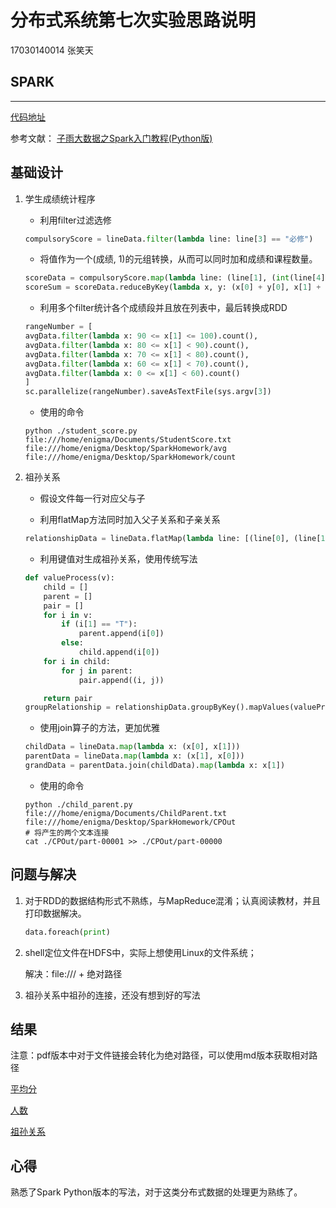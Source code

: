 # 分布式系统第七次实验思路说明

17030140014 张笑天

## SPARK

******

[代码地址](https://github.com/EnigmaZhang/DistributedSystemHomework/)

参考文献：
[子雨大数据之Spark入门教程(Python版)](http://dblab.xmu.edu.cn/blog/1709-2/)

## 基础设计

1. 学生成绩统计程序

    * 利用filter过滤选修
    
    ```python
    compulsoryScore = lineData.filter(lambda line: line[3] == "必修")
    ```

    * 将值作为一个(成绩, 1)的元组转换，从而可以同时加和成绩和课程数量。
    ```python
    scoreData = compulsoryScore.map(lambda line: (line[1], (int(line[4]), 1)))
    scoreSum = scoreData.reduceByKey(lambda x, y: (x[0] + y[0], x[1] + y[1]))
    ```

    * 利用多个filter统计各个成绩段并且放在列表中，最后转换成RDD
    ```python
    rangeNumber = [
    avgData.filter(lambda x: 90 <= x[1] <= 100).count(),
    avgData.filter(lambda x: 80 <= x[1] < 90).count(),
    avgData.filter(lambda x: 70 <= x[1] < 80).count(),
    avgData.filter(lambda x: 60 <= x[1] < 70).count(),
    avgData.filter(lambda x: 0 <= x[1] < 60).count()
    ]
    sc.parallelize(rangeNumber).saveAsTextFile(sys.argv[3])
    ```

    * 使用的命令
    ```shell
    python ./student_score.py file:///home/enigma/Documents/StudentScore.txt file:///home/enigma/Desktop/SparkHomework/avg file:///home/enigma/Desktop/SparkHomework/count
    ```

2. 祖孙关系

    * 假设文件每一行对应父与子

    * 利用flatMap方法同时加入父子关系和子亲关系

    ```python
    relationshipData = lineData.flatMap(lambda line: [(line[0], (line[1], "T")), (line[1], (line[0], "F"))])=
    ```

    * 利用键值对生成祖孙关系，使用传统写法
    
    ```python
    def valueProcess(v):
        child = []
        parent = []
        pair = []
        for i in v:
            if (i[1] == "T"):
                parent.append(i[0])
            else:
                child.append(i[0])
        for i in child:
            for j in parent:
                pair.append((i, j))

        return pair
    groupRelationship = relationshipData.groupByKey().mapValues(valueProcess).flatMap(lambda x: x[1])

    ```

    * 使用join算子的方法，更加优雅

    ```python
    childData = lineData.map(lambda x: (x[0], x[1]))
    parentData = lineData.map(lambda x: (x[1], x[0]))
    grandData = parentData.join(childData).map(lambda x: x[1])
    ```

    * 使用的命令

    ```shell
    python ./child_parent.py file:///home/enigma/Documents/ChildParent.txt file:///home/enigma/Desktop/SparkHomework/CPOut
    # 将产生的两个文本连接
    cat ./CPOut/part-00001 >> ./CPOut/part-00000
    ```



## 问题与解决

1. 对于RDD的数据结构形式不熟练，与MapReduce混淆；认真阅读教材，并且打印数据解决。
   
    ```python
    data.foreach(print)
    ```
2. shell定位文件在HDFS中，实际上想使用Linux的文件系统；

    解决：file:/// + 绝对路径

3. 祖孙关系中祖孙的连接，还没有想到好的写法

## 结果

注意：pdf版本中对于文件链接会转化为绝对路径，可以使用md版本获取相对路径

[平均分](./avg/part-00000)

[人数](./count/part-00000)

[祖孙关系](./CPOut/part-00000)


## 心得

熟悉了Spark Python版本的写法，对于这类分布式数据的处理更为熟练了。
    